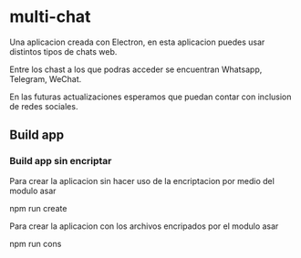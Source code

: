 # multi-chat
Una aplicacion creada con Electron, en esta aplicacion puedes usar distintos tipos de chats web.

Entre los chast a los que podras acceder se encuentran Whatsapp, Telegram, WeChat.


En las futuras actualizaciones esperamos que puedan contar con inclusion de redes sociales.


## Build app

### Build app sin encriptar

Para crear la aplicacion sin hacer uso de la encriptacion por medio del modulo asar

npm run create

Para crear la aplicacion con los archivos encripados por el modulo asar

npm run cons
